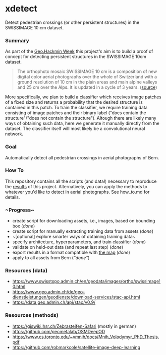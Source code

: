 # xdetect
Detect pedestrian crossings (or other persistent structures) in the SWISSIMAGE 10 cm dataset.

### Summary

As part of the [Geo.Hackmin Week](https://cividi.ch/geohackmin-en/) this project's aim is to build a proof of concept for detecting persistent structures in the SWISSIMAGE 10cm dataset.
> The orthophoto mosaic SWISSIMAGE 10 cm is a composition of new digital color aerial photographs over the whole of Switzerland with a ground resolution of 10 cm in the plain areas and main alpine valleys and 25 cm over the Alps. It is updated in a cycle of 3 years. ([source](https://www.swisstopo.admin.ch/en/geodata/images/ortho/swissimage10.html))

More specifically, we plan to build a classifier which receives image patches of a fixed size and returns a probability that the desired structure is contained in this patch.
To train the classifier, we require training data consisting of image patches and their binary label ("does contain the structure"/"does not contain the structure").
Altough there are likely many ways of obtaining such data, here we generate it manually directly from the dataset.
The classifier itself will most likely be a convolutional neural network.

### Goal
Automatically detect all pedestrian crossings in aerial photographs of Bern.

### How To
This repository contains all the scripts (and data!) necessary to reproduce the [results](https://slides.com/jakobj/xdetect/) of this project.
Alternatively, you can apply the methods to whatever you'd like to detect in aerial photographs.
See how_to.md for details.

### ~Progress~
- create script for downloading assets, i.e., images, based on bounding box (*done*)
- create script for manually extracting training data from assets (*done*)
- ~[optional] explore smarter ways of obtaining training data~
- specify architecture, hyperparameters, and train classifier (*done*)
- validate on held-out data (and repeat last step) (*done*)
- export results in a format compatible with [the map](https://map.geo.admin.ch/) (*done*)
- apply to all assets from Bern (*"done"*)

### Resources (data)
  - https://www.swisstopo.admin.ch/en/geodata/images/ortho/swissimage10.html
  - https://www.geo.admin.ch/de/geo-dienstleistungen/geodienste/download-services/stac-api.html
  - https://data.geo.admin.ch/api/stac/v0.9/

### Resources (methods)
  - https://giswiki.hsr.ch/Zebrasteifen-Safari (mostly in german)
  - https://github.com/geometalab/OSMDeepOD
  - https://www.cs.toronto.edu/~vmnih/docs/Mnih_Volodymyr_PhD_Thesis.pdf
  - https://github.com/robmarkcole/satellite-image-deep-learning
